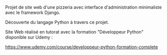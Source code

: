 Projet de site web d'une pizzeria avec interface d'administration minimaliste avec le framework Django.

Découverte du langage Python à travers ce projet.

Site Web réalisé en tutorat avec la formation "Développeur Python" disponible sur Udemy : 

https://www.udemy.com/course/developpeur-python-formation-complete

